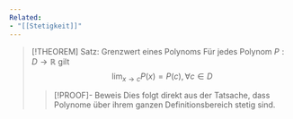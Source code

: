 ```yaml
---
Related:
- "[[Stetigkeit]]"
---
```


> [!THEOREM] Satz: Grenzwert eines Polynoms
> Für jedes Polynom $P: D \to \mathbb{R}$ gilt
> $$\lim_{x\to c} P(x) = P(c), \forall c \in D$$
> 
> > [!PROOF]- Beweis
> > Dies folgt direkt aus der Tatsache, dass Polynome über ihrem ganzen Definitionsbereich stetig sind.